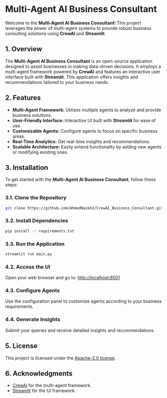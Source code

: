 # Multi-Agent AI Business Consultant

Welcome to the **Multi-Agent AI Business Consultant**! This project leverages the power of multi-agent systems to provide robust business consulting solutions using **CrewAI** and **Streamlit**.

## 1. Overview  

The **Multi-Agent AI Business Consultant** is an open-source application designed to assist businesses in making data-driven decisions. It employs a multi-agent framework powered by **CrewAI** and features an interactive user interface built with **Streamlit**. This application offers insights and recommendations tailored to your business needs.

## 2. Features  

- **Multi-Agent Framework:** Utilizes multiple agents to analyze and provide business solutions.  
- **User-Friendly Interface:** Interactive UI built with **Streamlit** for ease of use.  
- **Customizable Agents:** Configure agents to focus on specific business areas.  
- **Real-Time Analytics:** Get real-time insights and recommendations.  
- **Scalable Architecture:** Easily extend functionality by adding new agents or modifying existing ones.  

## 3. Installation  

To get started with the **Multi-Agent AI Business Consultant**, follow these steps:  

### 3.1. Clone the Repository  

```bash
git clone https://github.com/AhmedNazeh2/CrewAI_Business_Consultant.git
```

### 3.2. Install Dependencies  

```bash
pip install -r requirements.txt
```

### 3.3. Run the Application  

```bash
streamlit run main.py
```

### 4.2. Access the UI  

Open your web browser and go to: [http://localhost:8501](http://localhost:8501)  

### 4.3. Configure Agents  

Use the configuration panel to customize agents according to your business requirements.  

### 4.4. Generate Insights  

Submit your queries and receive detailed insights and recommendations.  

## 5. License  

This project is licensed under the [Apache-2.0 license](https://github.com/AhmedNazeh2/CrewAI_Business_Consultant).  

## 6. Acknowledgments  

- [CrewAI](https://crewai.com) for the multi-agent framework.  
- [Streamlit](https://streamlit.io/) for the UI framework.  

